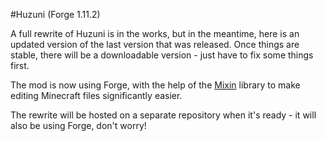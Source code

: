 #Huzuni (Forge 1.11.2)

A full rewrite of Huzuni is in the works, but in the meantime, here is an updated version of the last version that was released.  Once things are stable, there will be a downloadable version - just have to fix some things first.

The mod is now using Forge, with the help of the [Mixin](https://github.com/spongepowered/mixin) library to make editing Minecraft files significantly easier.

The rewrite will be hosted on a separate repository when it's ready - it will also be using Forge, don't worry!